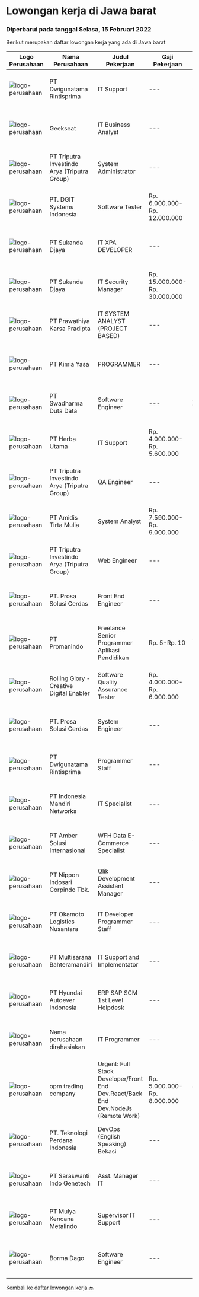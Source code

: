 
  # Lowongan kerja di Jawa barat

  ### Diperbarui pada tanggal Selasa, 15 Februari 2022

  Berikut merupakan daftar lowongan kerja yang ada di Jawa barat

  |Logo Perusahaan | Nama Perusahaan | Judul Pekerjaan | Gaji Pekerjaan | Lokasi | Deskripsi | Tanggal diunggah | Pranala |
  | -------------- | --------------- | --------------- | --------- | --------- | -------------- | ------- | ----------- |
  |![logo-perusahaan](https://image-service-cdn.seek.com.au/a422dda35145799962c05d19e91aec46fd351276/ee4dce1061f3f616224767ad58cb2fc751b8d2dc)|PT Dwigunatama Rintisprima|IT Support|---|Cileungsi|Job Desc :Bertanggung jawab dalam menghandle IT Infrastructure, Bandwith, Security dan ServerKualifikasi : S1 Informatika atau setara Pengalaman IT...|Senin, 14 Februari 2022|https://www.jobstreet.co.id/id/job/it-support-3790065?token=0~7f54d4f6-b59a-4955-b028-54ead825975d&sectionRank=1&jobId=jobstreet-id-job-3790065|
|![logo-perusahaan](https://image-service-cdn.seek.com.au/a94166d692fda70a364e9d5191d7ced8a65f1597/ee4dce1061f3f616224767ad58cb2fc751b8d2dc)|Geekseat|IT Business Analyst|---|Denpasar|We are currently looking for an exceptional and experienced Business Analyst to join our awesome team!The Role:IT Technical Business Analyst A...|Senin, 14 Februari 2022|https://www.jobstreet.co.id/id/job/it-business-analyst-3790093?token=0~7f54d4f6-b59a-4955-b028-54ead825975d&sectionRank=2&jobId=jobstreet-id-job-3790093|
|![logo-perusahaan](https://image-service-cdn.seek.com.au/1d84f78339dc414ee7320165f10c06939c86bbf4/ee4dce1061f3f616224767ad58cb2fc751b8d2dc)|PT Triputra Investindo Arya (Triputra Group)|System Administrator|---|Bandung|Deskripsi Pekerjaan: Melakukan instalasi, Konfigurasi, Optimasi dan pengamanan sistem server, web dan database. Kualifikasi: Menguasai web server...|Senin, 14 Februari 2022|https://www.jobstreet.co.id/id/job/system-administrator-3789795?token=0~7f54d4f6-b59a-4955-b028-54ead825975d&sectionRank=3&jobId=jobstreet-id-job-3789795|
|![logo-perusahaan](https://image-service-cdn.seek.com.au/86a88c2f6d7d45552583132278caf70ef23e7608/ee4dce1061f3f616224767ad58cb2fc751b8d2dc)|PT. DGIT Systems Indonesia|Software Tester|Rp. 6.000.000-Rp. 12.000.000|Bali|We believe work should be a fun development journey but the challenging one! Our great teams will support you to achieve that and delivering great...|Selasa, 15 Februari 2022|https://www.jobstreet.co.id/id/job/software-tester-3790570?token=0~7f54d4f6-b59a-4955-b028-54ead825975d&sectionRank=4&jobId=jobstreet-id-job-3790570|
|![logo-perusahaan](https://image-service-cdn.seek.com.au/6d56383b0316bf97f26e28d2c030d8c39fd1c836/ee4dce1061f3f616224767ad58cb2fc751b8d2dc)|PT Sukanda Djaya|IT XPA DEVELOPER|---|Bekasi|Requirements Bachelor degree from Information Technology, or Computer Science Minimum 2 years of experience in Magic XPA / XPI Having good knowledge...|Senin, 14 Februari 2022|https://www.jobstreet.co.id/id/job/it-xpa-developer-3790021?token=0~7f54d4f6-b59a-4955-b028-54ead825975d&sectionRank=5&jobId=jobstreet-id-job-3790021|
|![logo-perusahaan](https://image-service-cdn.seek.com.au/6d56383b0316bf97f26e28d2c030d8c39fd1c836/ee4dce1061f3f616224767ad58cb2fc751b8d2dc)|PT Sukanda Djaya|IT Security Manager|Rp. 15.000.000-Rp. 30.000.000|Bekasi|Responsibilities Managing all internal and external security compliance engagement activities Developing and working with supporting teams to design...|Senin, 14 Februari 2022|https://www.jobstreet.co.id/id/job/it-security-manager-3789384?token=0~7f54d4f6-b59a-4955-b028-54ead825975d&sectionRank=6&jobId=jobstreet-id-job-3789384|
|![logo-perusahaan](https://image-service-cdn.seek.com.au/02c4a54e27a6514dfd9b4469db72d2841ede3ae4/ee4dce1061f3f616224767ad58cb2fc751b8d2dc)|PT Prawathiya Karsa Pradipta|IT SYSTEM ANALYST (PROJECT BASED)|---|Bekasi|KUALIFIKASI : Pendidikan minimal S1 ilmu komputer/Teknologi Informasi atau setara. Minimal pengalaman dibidangnya 4 tahun. Mampu memecahkan masalah...|Minggu, 13 Februari 2022|https://www.jobstreet.co.id/id/job/it-system-analyst-project-based-3779643?token=0~7f54d4f6-b59a-4955-b028-54ead825975d&sectionRank=7&jobId=jobstreet-id-job-3779643|
|![logo-perusahaan](https://us.123rf.com/450wm/pavelstasevich/pavelstasevich1811/pavelstasevich181101027/112815900-stock-vector-no-image-available-icon-flat-vector.jpg?ver=6)|PT Kimia Yasa|PROGRAMMER|---|Surabaya|Deskripsi Pekerjaan :Melakukan pembuatan program untuk menunjang operasional perusahaan sesuai dengan target yang sudah ditetapkan.Kualifikasi yang...|Jumat, 11 Februari 2022|https://www.jobstreet.co.id/id/job/programmer-3787725?token=0~7f54d4f6-b59a-4955-b028-54ead825975d&sectionRank=8&jobId=jobstreet-id-job-3787725|
|![logo-perusahaan](https://image-service-cdn.seek.com.au/c9726dd48637f2122e69fa4f05bdeddb6166e3b5/ee4dce1061f3f616224767ad58cb2fc751b8d2dc)|PT Swadharma Duta Data|Software Engineer|---|Jakarta Timur|Back End Developer Memahami konsep pengembangan aplikasi Memahami konsep Microservices Architeccture Memiliki skill Java Spring Boot, Net Core, Go,...|Senin, 14 Februari 2022|https://www.jobstreet.co.id/id/job/software-engineer-3789258?token=0~7f54d4f6-b59a-4955-b028-54ead825975d&sectionRank=9&jobId=jobstreet-id-job-3789258|
|![logo-perusahaan](https://us.123rf.com/450wm/pavelstasevich/pavelstasevich1811/pavelstasevich181101027/112815900-stock-vector-no-image-available-icon-flat-vector.jpg?ver=6)|PT Herba Utama|IT Support|Rp. 4.000.000-Rp. 5.600.000|Bekasi|PT. Herba Utama adalah industri yang bergerak dalam bidang farmasi, pangan, obat tradisional, PKRT dan alat kesehatan saat ini membuka kesempatan...|Kamis, 10 Februari 2022|https://www.jobstreet.co.id/id/job/it-support-3786342?token=0~7f54d4f6-b59a-4955-b028-54ead825975d&sectionRank=10&jobId=jobstreet-id-job-3786342|
|![logo-perusahaan](https://image-service-cdn.seek.com.au/1d84f78339dc414ee7320165f10c06939c86bbf4/ee4dce1061f3f616224767ad58cb2fc751b8d2dc)|PT Triputra Investindo Arya (Triputra Group)|QA Engineer|---|Bandung|Deskripsi Pekerjaan: Melakukan dan dokumentasi uji kasus dan uji risiko Kualifikasi: Menguasai OOP dengan PHP Laravel, Javascript, JQuery, MySql...|Senin, 14 Februari 2022|https://www.jobstreet.co.id/id/job/qa-engineer-3789822?token=0~7f54d4f6-b59a-4955-b028-54ead825975d&sectionRank=11&jobId=jobstreet-id-job-3789822|
|![logo-perusahaan](https://image-service-cdn.seek.com.au/c722b5182ba45e31b87c368ae52605e562d65f21/ee4dce1061f3f616224767ad58cb2fc751b8d2dc)|PT Amidis Tirta Mulia|System Analyst|Rp. 7.590.000-Rp. 9.000.000|Bandung|Requirement- Minimum 3 years experience as business/system analyst- Must possess at least Bachelor Degree- Good knowledge about System Analysis and...|Senin, 14 Februari 2022|https://www.jobstreet.co.id/id/job/system-analyst-3789833?token=0~7f54d4f6-b59a-4955-b028-54ead825975d&sectionRank=12&jobId=jobstreet-id-job-3789833|
|![logo-perusahaan](https://image-service-cdn.seek.com.au/1d84f78339dc414ee7320165f10c06939c86bbf4/ee4dce1061f3f616224767ad58cb2fc751b8d2dc)|PT Triputra Investindo Arya (Triputra Group)|Web Engineer|---|Bandung|Deskripsi Pekerjaan: berperan sebagai full stack developer mengembangkan software berbasis web Kualifikasi: Pendidikan minimal D3 Usia maksimal 35...|Senin, 14 Februari 2022|https://www.jobstreet.co.id/id/job/web-engineer-3789807?token=0~7f54d4f6-b59a-4955-b028-54ead825975d&sectionRank=13&jobId=jobstreet-id-job-3789807|
|![logo-perusahaan](https://image-service-cdn.seek.com.au/386cb77f9039a5aa37dc6aeaac87e2b5330c5b06/ee4dce1061f3f616224767ad58cb2fc751b8d2dc)|PT. Prosa Solusi Cerdas|Front End Engineer|---|Bandung|Frontend Engineer Job Description:We are looking for a Frontend Developer to produce scalable AI solutions. You'll be working with other AI engineers...|Sabtu, 12 Februari 2022|https://www.jobstreet.co.id/id/job/front-end-engineer-3779003?token=0~7f54d4f6-b59a-4955-b028-54ead825975d&sectionRank=14&jobId=jobstreet-id-job-3779003|
|![logo-perusahaan](https://image-service-cdn.seek.com.au/cf99d9727f2d062107f0874d2e5839a9ba94359f/ee4dce1061f3f616224767ad58cb2fc751b8d2dc)|PT Promanindo|Freelance Senior Programmer Aplikasi Pendidikan|Rp. 5-Rp. 10|Jakarta Raya|Deskripsi Pekerjaan:Sebuah perusahaan yang sedang mengembangkan aplikasi pendidikan untuk berbagai sekolah di Indonesia membutuhkan Freelance Backend/...|Senin, 14 Februari 2022|https://www.jobstreet.co.id/id/job/freelance-senior-programmer-aplikasi-pendidikan-3790549?token=0~7f54d4f6-b59a-4955-b028-54ead825975d&sectionRank=15&jobId=jobstreet-id-job-3790549|
|![logo-perusahaan](https://image-service-cdn.seek.com.au/102dca1c75fb558e6532d8df396235b956dd0e8e/ee4dce1061f3f616224767ad58cb2fc751b8d2dc)|Rolling Glory - Creative Digital Enabler|Software Quality Assurance Tester|Rp. 4.000.000-Rp. 6.000.000|Bandung|Rolling Glory is looking for a QA Tester role, who:-has a good understanding of software quality assurance, -has experience in creating test...|Selasa, 15 Februari 2022|https://www.jobstreet.co.id/id/job/software-quality-assurance-tester-3790696?token=0~7f54d4f6-b59a-4955-b028-54ead825975d&sectionRank=16&jobId=jobstreet-id-job-3790696|
|![logo-perusahaan](https://image-service-cdn.seek.com.au/386cb77f9039a5aa37dc6aeaac87e2b5330c5b06/ee4dce1061f3f616224767ad58cb2fc751b8d2dc)|PT. Prosa Solusi Cerdas|System Engineer|---|Bandung|System Engineer Job Description:We are looking for a System Engineer to manage infrastructures to produce scalable AI solutions. You'll be working...|Sabtu, 12 Februari 2022|https://www.jobstreet.co.id/id/job/system-engineer-3779004?token=0~7f54d4f6-b59a-4955-b028-54ead825975d&sectionRank=17&jobId=jobstreet-id-job-3779004|
|![logo-perusahaan](https://image-service-cdn.seek.com.au/a422dda35145799962c05d19e91aec46fd351276/ee4dce1061f3f616224767ad58cb2fc751b8d2dc)|PT Dwigunatama Rintisprima|Programmer Staff|---|Bogor|Kualifikasi : Pendidikan minimal D3 Ilmu Komputer/Teknologi Informasi atau setara Pengalaman minimal 3 tahun di bidang programmer Menguasai Flutter...|Senin, 14 Februari 2022|https://www.jobstreet.co.id/id/job/programmer-staff-3789885?token=0~7f54d4f6-b59a-4955-b028-54ead825975d&sectionRank=18&jobId=jobstreet-id-job-3789885|
|![logo-perusahaan](https://us.123rf.com/450wm/pavelstasevich/pavelstasevich1811/pavelstasevich181101027/112815900-stock-vector-no-image-available-icon-flat-vector.jpg?ver=6)|PT Indonesia Mandiri Networks|IT Specialist|---|Depok|Having a deep technical understanding of each identified product. Keeping up with new developments to monitor technology trends. Working closely with...|Jumat, 11 Februari 2022|https://www.jobstreet.co.id/id/job/it-specialist-3788523?token=0~7f54d4f6-b59a-4955-b028-54ead825975d&sectionRank=19&jobId=jobstreet-id-job-3788523|
|![logo-perusahaan](https://us.123rf.com/450wm/pavelstasevich/pavelstasevich1811/pavelstasevich181101027/112815900-stock-vector-no-image-available-icon-flat-vector.jpg?ver=6)|PT Amber Solusi Internasional|WFH Data E-Commerce Specialist|---|Jakarta Raya|If you are interested to apply, please fill in this form: https://forms.gle/8jHjghLSe7pJSzS76We are running a fast track selection process, if you get...|Senin, 14 Februari 2022|https://www.jobstreet.co.id/id/job/wfh-data-e-commerce-specialist-3789143?token=0~7f54d4f6-b59a-4955-b028-54ead825975d&sectionRank=20&jobId=jobstreet-id-job-3789143|
|![logo-perusahaan](https://image-service-cdn.seek.com.au/efa66f308ce30c78b0e58c2f58d8614b409ac8cb/ee4dce1061f3f616224767ad58cb2fc751b8d2dc)|PT Nippon Indosari Corpindo Tbk.|Qlik Development Assistant Manager|---|Bekasi|Minimal pendidikan S1 IT Memiliki pengalaman kerja minimal 3 tahun di bidang yang sama Memiliki pengalaman menghandle project Menguasai bahasa...|Sabtu, 12 Februari 2022|https://www.jobstreet.co.id/id/job/qlik-development-assistant-manager-3778148?token=0~7f54d4f6-b59a-4955-b028-54ead825975d&sectionRank=21&jobId=jobstreet-id-job-3778148|
|![logo-perusahaan](https://image-service-cdn.seek.com.au/d6e676e66e63b7f466dd70dd641bd8271d20d6a1/ee4dce1061f3f616224767ad58cb2fc751b8d2dc)|PT Okamoto Logistics Nusantara|IT Developer Programmer Staff|---|Purwakarta|Persyaratan: Usia Maksimal 33 Tahun Pendidikan minimal D3/S1 Pengalaman minimal 5 tahun di Software Developer Mahir dalam pengerjaan HTML, CSS,...|Sabtu, 12 Februari 2022|https://www.jobstreet.co.id/id/job/it-developer-programmer-staff-3778687?token=0~7f54d4f6-b59a-4955-b028-54ead825975d&sectionRank=22&jobId=jobstreet-id-job-3778687|
|![logo-perusahaan](https://image-service-cdn.seek.com.au/3049d523df1fcdf3b0e13c0b530f452c83b3e833/ee4dce1061f3f616224767ad58cb2fc751b8d2dc)|PT Multisarana Bahteramandiri|IT Support and Implementator|---|Bekasi|IT Support and ImplementatorProfile•            IT Bachelor’s Degree or Master Degree or experience equivalent•            Capable of working under...|Kamis, 10 Februari 2022|https://www.jobstreet.co.id/id/job/it-support-and-implementator-3787137?token=0~7f54d4f6-b59a-4955-b028-54ead825975d&sectionRank=23&jobId=jobstreet-id-job-3787137|
|![logo-perusahaan](https://image-service-cdn.seek.com.au/6b27c1b5e1627dbb544ef316ebb60f2e612d82bc/ee4dce1061f3f616224767ad58cb2fc751b8d2dc)|PT Hyundai Autoever Indonesia|ERP SAP SCM 1st Level Helpdesk|---|Bekasi|Purpose of PositionThis role sits within the ERP SAP team of Hyundai AutoEver who support one of our subsidiary, Hyundai Transys, which encompasses...|Minggu, 13 Februari 2022|https://www.jobstreet.co.id/id/job/erp-sap-scm-1st-level-helpdesk-3780244?token=0~7f54d4f6-b59a-4955-b028-54ead825975d&sectionRank=24&jobId=jobstreet-id-job-3780244|
|![logo-perusahaan](https://us.123rf.com/450wm/pavelstasevich/pavelstasevich1811/pavelstasevich181101027/112815900-stock-vector-no-image-available-icon-flat-vector.jpg?ver=6)|Nama perusahaan dirahasiakan|IT Programmer|---|Bali|Pendidikan minimal S1 segala jurusan Minimal memiliki 2 tahun pengalaman kerja di bidang yang sama Memiliki pengetahuan mengenai PHP dan bahasa...|Jumat, 11 Februari 2022|https://www.jobstreet.co.id/id/job/it-programmer-3776288?token=0~7f54d4f6-b59a-4955-b028-54ead825975d&sectionRank=25&jobId=jobstreet-id-job-3776288|
|![logo-perusahaan](https://image-service-cdn.seek.com.au/892210d1bc1184a2e16e260294a01a90fbb03876/ee4dce1061f3f616224767ad58cb2fc751b8d2dc)|opm trading company|Urgent: Full Stack Developer/Front End Dev.React/Back End Dev.NodeJs (Remote Work)|Rp. 5.000.000-Rp. 8.000.000|Jakarta Raya|Urgently NeededSilahkan memilih pekerjaan yang akan dilamar dengan menyertakan portofolio dan menyertakan e-mailFRONT END DEVELOPER React (Remote...|Senin, 14 Februari 2022|https://www.jobstreet.co.id/id/job/urgent%3A-full-stack-developer-front-end-dev-react-back-end-dev-nodejs-remote-work-3780728?token=0~7f54d4f6-b59a-4955-b028-54ead825975d&sectionRank=26&jobId=jobstreet-id-job-3780728|
|![logo-perusahaan](https://image-service-cdn.seek.com.au/364995897f8dd16728f38da9d570640b36873ee8/ee4dce1061f3f616224767ad58cb2fc751b8d2dc)|PT. Teknologi Perdana Indonesia|DevOps (English Speaking) Bekasi|---|Bekasi|Requirements:- Semi-fluent English (not less than B1);- Experienced in automated Infrastructure Deployment (e.g. Docker, Kubernetes) and configuration...|Sabtu, 12 Februari 2022|https://www.jobstreet.co.id/id/job/devops-english-speaking-bekasi-3778780?token=0~7f54d4f6-b59a-4955-b028-54ead825975d&sectionRank=27&jobId=jobstreet-id-job-3778780|
|![logo-perusahaan](https://image-service-cdn.seek.com.au/7a8b82dcbe17537b1443ee3447e237e44599836d/ee4dce1061f3f616224767ad58cb2fc751b8d2dc)|PT Saraswanti Indo Genetech|Asst. Manager IT|---|Bogor|Responsibilities : Managing IT Team &amp; computer project Developing IT &amp; computer system (software &amp; hardware) Ensuring data, network, &amp;...|Rabu, 09 Februari 2022|https://www.jobstreet.co.id/id/job/asst-manager-it-3784338?token=0~7f54d4f6-b59a-4955-b028-54ead825975d&sectionRank=28&jobId=jobstreet-id-job-3784338|
|![logo-perusahaan](https://image-service-cdn.seek.com.au/9b30f00e5d44221643d2b46b334a39edb1dbf377/ee4dce1061f3f616224767ad58cb2fc751b8d2dc)|PT Mulya Kencana Metalindo|Supervisor IT Support|---|Bandung|Penempatan Kota Bandung Pendidikan Minimal S1 Teknik Informatika Memiliki Fundamental Pengetahuan, Pengalaman Instalasi, Konfigurasi &amp;...|Rabu, 09 Februari 2022|https://www.jobstreet.co.id/id/job/supervisor-it-support-3784486?token=0~7f54d4f6-b59a-4955-b028-54ead825975d&sectionRank=29&jobId=jobstreet-id-job-3784486|
|![logo-perusahaan](https://image-service-cdn.seek.com.au/cf732ca046c9249752db68d7f9155b75a7821cbc/ee4dce1061f3f616224767ad58cb2fc751b8d2dc)|Borma Dago|Software Engineer|---|Bandung|Example interview questions: What is a linked list? How can it be useful? What is the difference between a server and a client? Write a function that...|Sabtu, 12 Februari 2022|https://www.jobstreet.co.id/id/job/software-engineer-3778341?token=0~7f54d4f6-b59a-4955-b028-54ead825975d&sectionRank=30&jobId=jobstreet-id-job-3778341|


  [Kembali ke daftar lowongan kerja 🔙](../README.md#daftar-lowongan-kerja)
  